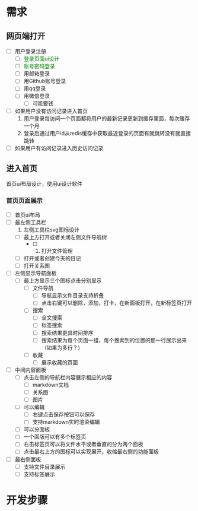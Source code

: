  # 需求
## 网页端打开
- [ ] 用户登录注册
	- [ ] <font color=Green>登录页面ui设计</font>
	- [ ] <font color=Green>账号密码登录</font> 
	- [ ] 用邮箱登录
	- [ ] 用Github账号登录
	- [ ] 用qq登录
	- [ ] 用微信登录
		- [ ] 可能要钱
- [ ] 如果用户没有访问记录进入首页
	1. 用户登录每访问一个页面都将用户的最新记录更新到缓存里面，每次缓存一个月
	2. 登录后通过用户id从redis缓存中获取最近登录的页面有就跳转没有就直接跳转
- [ ] 如果用户有访问记录进入历史访问记录
## 进入首页
首页ui布局设计，使用ui设计软件
### 首页页面展示
- [ ] 首页ui布局
- [ ] 最左侧工具栏
	1. 左侧工具栏svg图标设计
	- [ ] 最上方打开或者关闭左侧文件导航树
		- [ ]  1. 打开文件管理
	- [ ] 打开或者创建今天的日记
	- [ ] 打开关系图
- [ ] 左侧显示导航面板
	- [ ] 最上方显示三个图标点击分别显示
		- [ ] 文件导航
			- [ ] 导航显示文件目录支持折叠
			- [ ] 点击右键可以删除，添加，打卡，在新面板打开，在新标签页打开
		- [ ] 搜索
			- [ ] 全文搜索
			- [ ] 标签搜索
			- [ ] 搜索结果更具时间排序
			- [ ] 搜索结果为每个页面一组，每个搜索到的位置的那一行展示出来（如果为多行？）
		- [ ] 收藏
			- [ ] 展示收藏的页面
- [ ] 中间内容面板
	- [ ] 点击左侧的导航栏内容展示相应的内容
		- [ ] markdown文档
		- [ ] 关系图
		- [ ] 图片
	- [ ] 可以编辑
		- [ ] 右键点击保存按钮可以保存
		- [ ] 支持markdown实时渲染编辑
	- [ ] 可以分面板
	- [ ] 一个面版可以有多个标签页
	- [ ] 右击标签页可以将文件水平或者垂直的分为两个面板
	- [ ] 点击最右上方的图标可以实现展开，收缩最右侧的功能面板
- [ ] 最右侧面板
	- [ ] 支持文件目录展示
	- [ ] 支持标签展示

# 开发步骤
